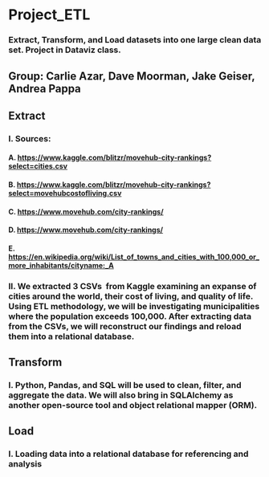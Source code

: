 # Project_ETL
### Extract, Transform, and Load datasets into one large clean data set. Project in Dataviz class.


## Group: Carlie Azar, Dave Moorman, Jake Geiser, Andrea Pappa

## Extract 
### I. Sources:
#### A. https://www.kaggle.com/blitzr/movehub-city-rankings?select=cities.csv
#### B. https://www.kaggle.com/blitzr/movehub-city-rankings?select=movehubcostofliving.csv
#### C. https://www.movehub.com/city-rankings/
#### D. https://www.movehub.com/city-rankings/
#### E. https://en.wikipedia.org/wiki/List_of_towns_and_cities_with_100,000_or_more_inhabitants/cityname:_A

### II. We extracted 3 CSVs  from Kaggle examining an expanse of cities around the world, their cost of living, and quality of life. Using ETL methodology, we will be investigating municipalities where the population exceeds 100,000. After extracting data from the CSVs, we will reconstruct our findings and reload them into a relational database.  

## Transform 
### I. Python, Pandas, and SQL will be used to clean, filter, and aggregate the data. We will also bring in SQLAlchemy as another open-source tool and object relational mapper (ORM).

## Load 
### I. Loading data into a relational database for referencing and analysis

